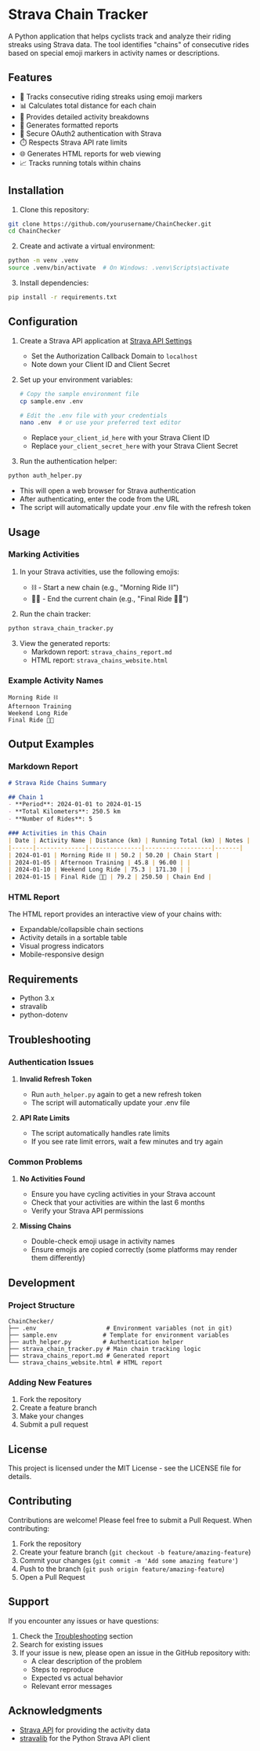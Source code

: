# Strava Chain Tracker

A Python application that helps cyclists track and analyze their riding streaks using Strava data. The tool identifies "chains" of consecutive rides based on special emoji markers in activity names or descriptions.

## Features

- 🔄 Tracks consecutive riding streaks using emoji markers
- 📊 Calculates total distance for each chain
- 📅 Provides detailed activity breakdowns
- 📝 Generates formatted reports
- 🔐 Secure OAuth2 authentication with Strava
- ⏱️ Respects Strava API rate limits
- 🌐 Generates HTML reports for web viewing
- 📈 Tracks running totals within chains

## Installation

1. Clone this repository:
```bash
git clone https://github.com/yourusername/ChainChecker.git
cd ChainChecker
```

2. Create and activate a virtual environment:
```bash
python -m venv .venv
source .venv/bin/activate  # On Windows: .venv\Scripts\activate
```

3. Install dependencies:
```bash
pip install -r requirements.txt
```

## Configuration

1. Create a Strava API application at [Strava API Settings](https://www.strava.com/settings/api)
   - Set the Authorization Callback Domain to `localhost`
   - Note down your Client ID and Client Secret

2. Set up your environment variables:
   ```bash
   # Copy the sample environment file
   cp sample.env .env
   
   # Edit the .env file with your credentials
   nano .env  # or use your preferred text editor
   ```
   - Replace `your_client_id_here` with your Strava Client ID
   - Replace `your_client_secret_here` with your Strava Client Secret

3. Run the authentication helper:
```bash
python auth_helper.py
```
   - This will open a web browser for Strava authentication
   - After authenticating, enter the code from the URL
   - The script will automatically update your .env file with the refresh token

## Usage

### Marking Activities

1. In your Strava activities, use the following emojis:
   - ⛓️ - Start a new chain (e.g., "Morning Ride ⛓️")
   - ⛓️‍💥 - End the current chain (e.g., "Final Ride ⛓️‍💥")

2. Run the chain tracker:
```bash
python strava_chain_tracker.py
```

3. View the generated reports:
   - Markdown report: `strava_chains_report.md`
   - HTML report: `strava_chains_website.html`

### Example Activity Names

```
Morning Ride ⛓️
Afternoon Training
Weekend Long Ride
Final Ride ⛓️‍💥
```

## Output Examples

### Markdown Report
```markdown
# Strava Ride Chains Summary

## Chain 1
- **Period**: 2024-01-01 to 2024-01-15
- **Total Kilometers**: 250.5 km
- **Number of Rides**: 5

### Activities in this Chain
| Date | Activity Name | Distance (km) | Running Total (km) | Notes |
|------|--------------|---------------|-------------------|-------|
| 2024-01-01 | Morning Ride ⛓️ | 50.2 | 50.20 | Chain Start |
| 2024-01-05 | Afternoon Training | 45.8 | 96.00 | |
| 2024-01-10 | Weekend Long Ride | 75.3 | 171.30 | |
| 2024-01-15 | Final Ride ⛓️‍💥 | 79.2 | 250.50 | Chain End |
```

### HTML Report
The HTML report provides an interactive view of your chains with:
- Expandable/collapsible chain sections
- Activity details in a sortable table
- Visual progress indicators
- Mobile-responsive design

## Requirements

- Python 3.x
- stravalib
- python-dotenv

## Troubleshooting

### Authentication Issues
1. **Invalid Refresh Token**
   - Run `auth_helper.py` again to get a new refresh token
   - The script will automatically update your .env file

2. **API Rate Limits**
   - The script automatically handles rate limits
   - If you see rate limit errors, wait a few minutes and try again

### Common Problems
1. **No Activities Found**
   - Ensure you have cycling activities in your Strava account
   - Check that your activities are within the last 6 months
   - Verify your Strava API permissions

2. **Missing Chains**
   - Double-check emoji usage in activity names
   - Ensure emojis are copied correctly (some platforms may render them differently)

## Development

### Project Structure
```
ChainChecker/
├── .env                    # Environment variables (not in git)
├── sample.env             # Template for environment variables
├── auth_helper.py         # Authentication helper
├── strava_chain_tracker.py # Main chain tracking logic
├── strava_chains_report.md # Generated report
└── strava_chains_website.html # HTML report
```

### Adding New Features
1. Fork the repository
2. Create a feature branch
3. Make your changes
4. Submit a pull request

## License

This project is licensed under the MIT License - see the LICENSE file for details.

## Contributing

Contributions are welcome! Please feel free to submit a Pull Request. When contributing:

1. Fork the repository
2. Create your feature branch (`git checkout -b feature/amazing-feature`)
3. Commit your changes (`git commit -m 'Add some amazing feature'`)
4. Push to the branch (`git push origin feature/amazing-feature`)
5. Open a Pull Request

## Support

If you encounter any issues or have questions:
1. Check the [Troubleshooting](#troubleshooting) section
2. Search for existing issues
3. If your issue is new, please open an issue in the GitHub repository with:
   - A clear description of the problem
   - Steps to reproduce
   - Expected vs actual behavior
   - Relevant error messages

## Acknowledgments

- [Strava API](https://developers.strava.com/) for providing the activity data
- [stravalib](https://github.com/hozn/stravalib) for the Python Strava API client

